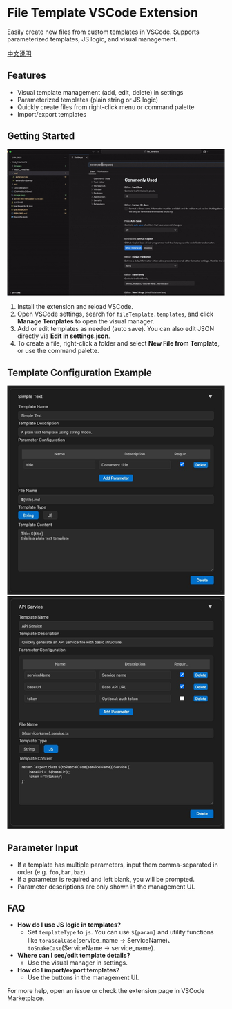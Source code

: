 # File Template VSCode Extension

Easily create new files from custom templates in VSCode. Supports parameterized templates, JS logic, and visual management.

[中文说明](https://blog.csdn.net/lll12306/article/details/148674286?spm=1011.2124.3001.6209)

## Features
- Visual template management (add, edit, delete) in settings
- Parameterized templates (plain string or JS logic)
- Quickly create files from right-click menu or command palette
- Import/export templates

## Getting Started
![using tutorials](./images/example.gif)
1. Install the extension and reload VSCode.
2. Open VSCode settings, search for `fileTemplate.templates`, and click **Manage Templates** to open the visual manager.
3. Add or edit templates as needed (auto save). You can also edit JSON directly via **Edit in settings.json**.
4. To create a file, right-click a folder and select **New File from Template**, or use the command palette.

## Template Configuration Example
![string template](./images/template_example1.png)
![js template](./images/template_example2.png)


## Parameter Input
- If a template has multiple parameters, input them comma-separated in order (e.g. `foo,bar,baz`).
- If a parameter is required and left blank, you will be prompted.
- Parameter descriptions are only shown in the management UI.

## FAQ
- **How do I use JS logic in templates?**
  - Set `templateType` to `js`. You can use `${param}` and utility functions like `toPascalCase`(service_name -> ServiceName)、`toSnakeCase`(ServiceName -> service_name).
- **Where can I see/edit template details?**
  - Use the visual manager in settings.
- **How do I import/export templates?**
  - Use the buttons in the management UI.

For more help, open an issue or check the extension page in VSCode Marketplace. 